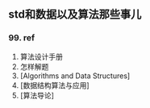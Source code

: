 ## std和数据以及算法那些事儿



### 99. ref

1. 算法设计手册
2. 怎样解题
3. [Algorithms and Data Structures]
4. [数据结构算法与应用]
5. [算法导论]

